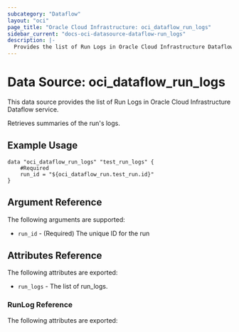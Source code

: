```yaml
---
subcategory: "Dataflow"
layout: "oci"
page_title: "Oracle Cloud Infrastructure: oci_dataflow_run_logs"
sidebar_current: "docs-oci-datasource-dataflow-run_logs"
description: |-
  Provides the list of Run Logs in Oracle Cloud Infrastructure Dataflow service
---
```


# Data Source: oci_dataflow_run_logs
This data source provides the list of Run Logs in Oracle Cloud Infrastructure Dataflow service.

Retrieves summaries of the run's logs.


## Example Usage

```hcl
data "oci_dataflow_run_logs" "test_run_logs" {
	#Required
	run_id = "${oci_dataflow_run.test_run.id}"
}
```

## Argument Reference

The following arguments are supported:

* `run_id` - (Required) The unique ID for the run 


## Attributes Reference

The following attributes are exported:

* `run_logs` - The list of run_logs.

### RunLog Reference

The following attributes are exported:


